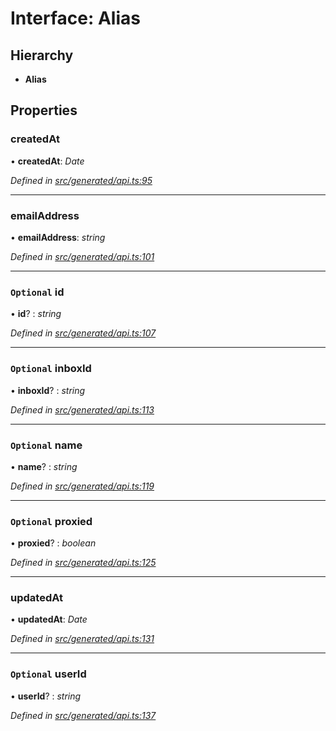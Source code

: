 # Interface: Alias

## Hierarchy

* **Alias**

## Properties

###  createdAt

• **createdAt**: *Date*

*Defined in [src/generated/api.ts:95](https://github.com/mailslurp/mailslurp-client/blob/a26884c/src/generated/api.ts#L95)*

___

###  emailAddress

• **emailAddress**: *string*

*Defined in [src/generated/api.ts:101](https://github.com/mailslurp/mailslurp-client/blob/a26884c/src/generated/api.ts#L101)*

___

### `Optional` id

• **id**? : *string*

*Defined in [src/generated/api.ts:107](https://github.com/mailslurp/mailslurp-client/blob/a26884c/src/generated/api.ts#L107)*

___

### `Optional` inboxId

• **inboxId**? : *string*

*Defined in [src/generated/api.ts:113](https://github.com/mailslurp/mailslurp-client/blob/a26884c/src/generated/api.ts#L113)*

___

### `Optional` name

• **name**? : *string*

*Defined in [src/generated/api.ts:119](https://github.com/mailslurp/mailslurp-client/blob/a26884c/src/generated/api.ts#L119)*

___

### `Optional` proxied

• **proxied**? : *boolean*

*Defined in [src/generated/api.ts:125](https://github.com/mailslurp/mailslurp-client/blob/a26884c/src/generated/api.ts#L125)*

___

###  updatedAt

• **updatedAt**: *Date*

*Defined in [src/generated/api.ts:131](https://github.com/mailslurp/mailslurp-client/blob/a26884c/src/generated/api.ts#L131)*

___

### `Optional` userId

• **userId**? : *string*

*Defined in [src/generated/api.ts:137](https://github.com/mailslurp/mailslurp-client/blob/a26884c/src/generated/api.ts#L137)*
